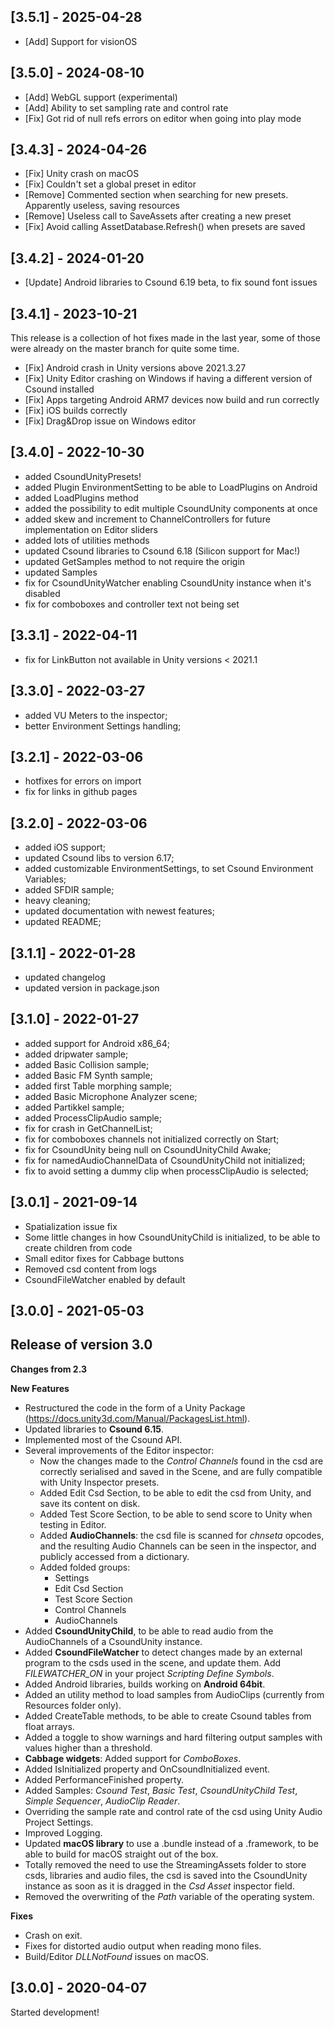 ## [3.5.1] - 2025-04-28

- [Add] Support for visionOS

## [3.5.0] - 2024-08-10

- [Add] WebGL support (experimental)
- [Add] Ability to set sampling rate and control rate
- [Fix] Got rid of null refs errors on editor when going into play mode

## [3.4.3] - 2024-04-26

- [Fix] Unity crash on macOS
- [Fix] Couldn't set a global preset in editor
- [Remove] Commented section when searching for new presets. Apparently useless, saving resources
- [Remove] Useless call to SaveAssets after creating a new preset
- [Fix] Avoid calling AssetDatabase.Refresh() when presets are saved

## [3.4.2] - 2024-01-20

- [Update] Android libraries to Csound 6.19 beta, to fix sound font issues

## [3.4.1] - 2023-10-21

This release is a collection of hot fixes made in the last year, some of those were already on the master branch for quite some time.

- [Fix] Android crash in Unity versions above 2021.3.27  
- [Fix] Unity Editor crashing on Windows if having a different version of Csound installed  
- [Fix] Apps targeting Android ARM7 devices now build and run correctly  
- [Fix] iOS builds correctly  
- [Fix] Drag&Drop issue on Windows editor  

## [3.4.0] - 2022-10-30

- added CsoundUnityPresets!
- added Plugin EnvironmentSetting to be able to LoadPlugins on Android
- added LoadPlugins method
- added the possibility to edit multiple CsoundUnity components at once
- added skew and increment to ChannelControllers for future implementation on Editor sliders
- added lots of utilities methods
- updated Csound libraries to Csound 6.18 (Silicon support for Mac!)
- updated GetSamples method to not require the origin
- updated Samples
- fix for CsoundUnityWatcher enabling CsoundUnity instance when it's disabled
- fix for comboboxes and controller text not being set

## [3.3.1] - 2022-04-11

- fix for LinkButton not available in Unity versions < 2021.1

## [3.3.0] - 2022-03-27

- added VU Meters to the inspector;
- better Environment Settings handling;

## [3.2.1] - 2022-03-06

- hotfixes for errors on import
- fix for links in github pages

## [3.2.0] - 2022-03-06

- added iOS support;
- updated Csound libs to version 6.17;
- added customizable EnvironmentSettings, to set Csound Environment Variables;
- added SFDIR sample;
- heavy cleaning;
- updated documentation with newest features;
- updated README;

## [3.1.1] - 2022-01-28

- updated changelog
- updated version in package.json

## [3.1.0] - 2022-01-27

- added support for Android x86_64;
- added dripwater sample;
- added Basic Collision sample;
- added Basic FM Synth sample;
- added first Table morphing sample;
- added Basic Microphone Analyzer scene;
- added Partikkel sample;
- added ProcessClipAudio sample;
- fix for crash in GetChannelList;
- fix for comboboxes channels not initialized correctly on Start;
- fix for CsoundUnity being null on CsoundUnityChild Awake;
- fix for namedAudioChannelData of CsoundUnityChild not initialized;
- fix to avoid setting a dummy clip when processClipAudio is selected;

## [3.0.1] - 2021-09-14

- Spatialization issue fix
- Some little changes in how CsoundUnityChild is initialized, to be able to create children from code
- Small editor fixes for Cabbage buttons
- Removed csd content from logs
- CsoundFileWatcher enabled by default

## [3.0.0] - 2021-05-03

## Release of version 3.0 ##

**Changes from 2.3**

**New Features**
- Restructured the code in the form of a Unity Package (https://docs.unity3d.com/Manual/PackagesList.html).
- Updated libraries to **Csound 6.15**.
- Implemented most of the Csound API.
- Several improvements of the Editor inspector: 
	- Now the changes made to the *Control Channels* found in the csd are correctly serialised and saved in the Scene, and are fully compatible with Unity Inspector presets.
	- Added Edit Csd Section, to be able to edit the csd from Unity, and save its content on disk.
	- Added Test Score Section, to be able to send score to Unity when testing in Editor.
	- Added **AudioChannels**: the csd file is scanned for *chnseta* opcodes, and the resulting Audio Channels can be seen in the inspector, and publicly accessed from a dictionary.
	- Added folded groups:
		- Settings
		- Edit Csd Section
		- Test Score Section
		- Control Channels
		- AudioChannels
- Added **CsoundUnityChild**, to be able to read audio from the AudioChannels of a CsoundUnity instance.
- Added **CsoundFileWatcher** to detect changes made by an external program to the csds used in the scene, and update them. Add *FILEWATCHER_ON* in your project *Scripting Define Symbols*.
- Added Android libraries, builds working on **Android 64bit**.
- Added an utility method to load samples from AudioClips (currently from Resources folder only).
- Added CreateTable methods, to be able to create Csound tables from float arrays.
- Added a toggle to show warnings and hard filtering output samples with values higher than a threshold.
- **Cabbage widgets**: Added support for *ComboBoxes*.
- Added IsInitialized property and OnCsoundInitialized event.
- Added PerformanceFinished property.
- Added Samples: *Csound Test*, *Basic Test*, *CsoundUnityChild Test*, *Simple Sequencer*, *AudioClip Reader*.
- Overriding the sample rate and control rate of the csd using Unity Audio Project Settings.
- Improved Logging.
- Updated **macOS library** to use a .bundle instead of a .framework, to be able to build for macOS straight out of the box.
- Totally removed the need to use the StreamingAssets folder to store csds, libraries and audio files, the csd is saved into the CsoundUnity instance as soon as it is dragged in the *Csd Asset* inspector field.
- Removed the overwriting of the *Path* variable of the operating system.

**Fixes**
- Crash on exit.
- Fixes for distorted audio output when reading mono files.
- Build/Editor *DLLNotFound* issues on macOS.

## [3.0.0] - 2020-04-07

Started development!
